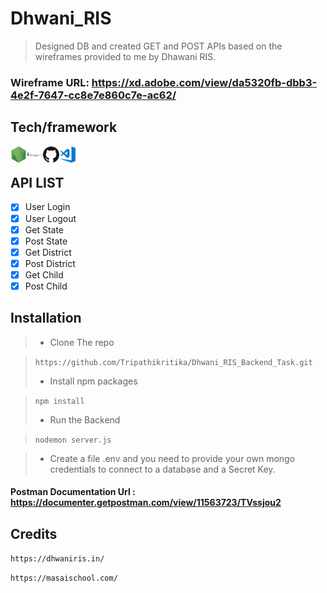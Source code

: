 # Dhwani_RIS
> Designed DB and created GET and POST APIs based on the wireframes provided to me by Dhawani RIS.

### Wireframe URL: https://xd.adobe.com/view/da5320fb-dbb3-4e2f-7647-cc8e7e860c7e-ac62/

## Tech/framework

[<img align="left" alt="Node.js" width="26px" src="https://raw.githubusercontent.com/github/explore/80688e429a7d4ef2fca1e82350fe8e3517d3494d/topics/nodejs/nodejs.png" />][webdevplaylist]
[<img align="left" alt="MongoDB" width="26px" src="https://raw.githubusercontent.com/github/explore/80688e429a7d4ef2fca1e82350fe8e3517d3494d/topics/mongodb/mongodb.png" />][webdevplaylist]
[<img align="left" alt="GitHub" width="26px" src="https://raw.githubusercontent.com/github/explore/78df643247d429f6cc873026c0622819ad797942/topics/github/github.png" />][webdevplaylist]
[<img align="left" alt="Visual Studio Code" width="26px" src="https://raw.githubusercontent.com/github/explore/80688e429a7d4ef2fca1e82350fe8e3517d3494d/topics/visual-studio-code/visual-studio-code.png" />][webdevplaylist]

[webdevplaylist]: #

<br/>

## API LIST

- [x] User Login
- [x] User Logout
- [x] Get State
- [x] Post State
- [x] Get District
- [x] Post District
- [x] Get Child
- [x] Post Child

## Installation

> - Clone The repo

>  `https://github.com/Tripathikritika/Dhwani_RIS_Backend_Task.git`
> - Install npm packages

> `npm install`
> - Run the Backend 

> `nodemon server.js`

> -  Create a file .env and you need to provide your own mongo credentials to connect to a database and a Secret Key. 

#### Postman Documentation Url : https://documenter.getpostman.com/view/11563723/TVssjou2


## Credits

`https://dhwaniris.in/`

`https://masaischool.com/`


